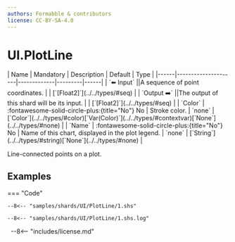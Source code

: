 ```yaml
---
authors: Formabble & contributors
license: CC-BY-SA-4.0
---
```



# UI.PlotLine

<div class="sh-parameters" markdown="1">
| Name | Mandatory | Description | Default | Type |
|------|---------------------|-------------|---------|------|
| `⬅️ Input` ||A sequence of point coordinates. | | [`[Float2]`](../../types/#seq) |
| `Output ➡️` ||The output of this shard will be its input. | | [`[Float2]`](../../types/#seq) |
| `Color` | :fontawesome-solid-circle-plus:{title="No"} No  | Stroke color. | `none` | [`Color`](../../types/#color)[`Var(Color)`](../../types/#contextvar)[`None`](../../types/#none) |
| `Name` | :fontawesome-solid-circle-plus:{title="No"} No  | Name of this chart, displayed in the plot legend. | `none` | [`String`](../../types/#string)[`None`](../../types/#none) |

</div>

Line-connected points on a plot.

## Examples

=== "Code"

  ```x86asm linenums="1"
  --8<-- "samples/shards/UI/PlotLine/1.shs"
  ```

  ```
  --8<-- "samples/shards/UI/PlotLine/1.shs.log"
  ```
&nbsp;
--8<-- "includes/license.md"

